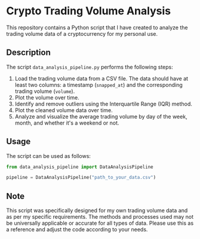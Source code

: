 # Crypto Trading Volume Analysis

This repository contains a Python script that I have created to analyze the trading volume data of a cryptocurrency for my personal use. 

## Description

The script `data_analysis_pipeline.py` performs the following steps:

1. Load the trading volume data from a CSV file. The data should have at least two columns: a timestamp (`snapped_at`) and the corresponding trading volume (`volume`). 
2. Plot the volume over time.
3. Identify and remove outliers using the Interquartile Range (IQR) method.
4. Plot the cleaned volume data over time.
5. Analyze and visualize the average trading volume by day of the week, month, and whether it's a weekend or not.

## Usage

The script can be used as follows:

```python
from data_analysis_pipeline import DataAnalysisPipeline

pipeline = DataAnalysisPipeline("path_to_your_data.csv")

```
## Note
This script was specifically designed for my own trading volume data and as per my specific requirements. The methods and processes used may not be universally applicable or accurate for all types of data. Please use this as a reference and adjust the code according to your needs.
